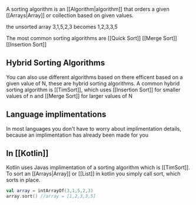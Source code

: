 A sorting algorithm is an [[Algorithm|algorithm]] that orders a given [[Arrays|Array]] or collection based on given values.

the unsorted array 3,1,5,2,3 becomes 1,2,3,3,5

The most common sorting algorithms are
[[Quick Sort]]
[[Merge Sort]]
[[Insertion Sort]]

## Hybrid Sorting Algorithms
You can also use different algorithms based on there efficent based on a given value of N, these are hybrid sorting algorithms. A common hybrid sorting algorithm is [[TimSort]], which uses [[Insertion Sort]] for smaller values of n and [[Merge Sort]] for larger values of N

## Language implimentations
In most languages you don't have to worry about implimentation details, because an implimentation has already been made for you

## In [[Kotlin]]
Kotlin uses Javas implimentation of a sorting algorithm which is [[TimSort]]. 
To sort an [[Arrays|Array]] or [[List]] in kotlin you simply call sort, which sorts in place. 
```kt
val array = intArrayOf(3,1,5,2,3)
array.sort() //array = [1,2,3,3,5]
```

